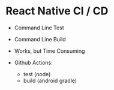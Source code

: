 # React Native CI / CD

- Command Line Test
- Command Line Build
- Works, but Time Consuming

- Github Actions:
  - test (node)
  - build (android gradle)
